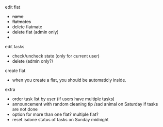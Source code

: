 edit flat
- ~~name~~
- ~~flatmates~~
- ~~delete flatmate~~
- delete flat (admin only)
- 

edit tasks
- check/uncheck state (only for current user)
- delete (admin only?)

create flat
- when you create a flat, you should be automaticly inside.

extra

- order task list by user (if users have multiple tasks)
- announcement with random cleaning tip /sad animal on Saturday if tasks are not done
- option for more than one flat? multiple flat? 
- reset isdone status of tasks on Sunday midnight